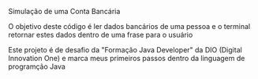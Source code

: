 Simulação de uma Conta Bancária

O objetivo deste código é ler dados bancários de uma pessoa e o terminal retornar estes dados dentro de uma frase para o usuário

Este projeto é de desafio da "Formação Java Developer" da DIO (Digital Innovation One) e marca meus primeiros passos dentro da linguagem de programção Java

